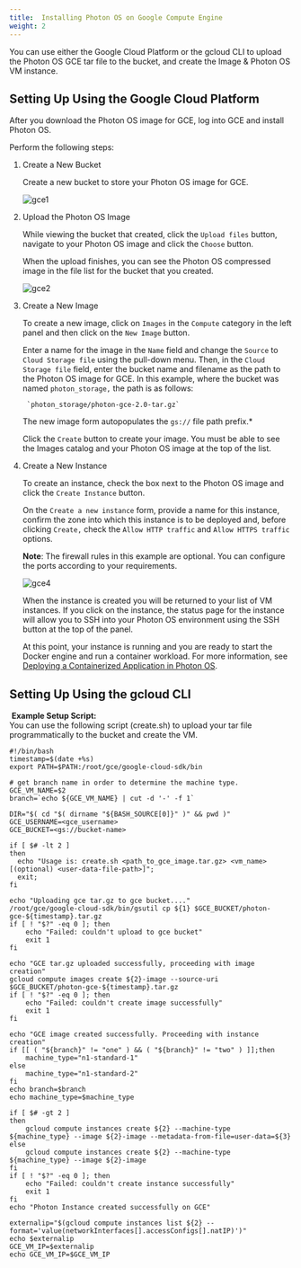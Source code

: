 ```yaml
---
title:  Installing Photon OS on Google Compute Engine
weight: 2
---
```


You can use either the Google Cloud Platform or the gcloud CLI to upload the Photon OS GCE tar file to the bucket, and create the Image & Photon OS VM instance.

## Setting Up Using the Google Cloud Platform

After you download the Photon OS image for GCE, log into GCE and install Photon OS. 

Perform the following steps:

1. Create a New Bucket

    Create a new bucket to store your Photon OS image for GCE.
    
    ![gce1](./installation-guide/images/gce1.jpg)

1. Upload the Photon OS Image

    While viewing the bucket that created, click the `Upload files` button, navigate to your Photon OS image and click the `Choose` button. 
    
    When the upload finishes, you can see the Photon OS compressed image in the file list for the bucket that you created.
    
    ![gce2](./installation-guide/images/gce2.jpg)

1. Create a New Image

    To create a new image, click on `Images` in the `Compute` category in the left panel and then click on the `New Image` button. 
    
    Enter a name for the image in the `Name` field and change the `Source` to `Cloud Storage file` using the pull-down menu. Then, in the `Cloud Storage file` field, enter the bucket name and filename as the path to the Photon OS image for GCE. In this example, where the bucket was named `photon_storage,` the path is as follows:
     
    	`photon_storage/photon-gce-2.0-tar.gz`
    
    The new image form autopopulates the `gs://` file path prefix.*
    
    Click the `Create` button to create your image. You must be able to see the Images catalog and your Photon OS image at the top of the list. 

1. Create a New Instance

    To create an instance, check the box next to the Photon OS image and click the `Create Instance` button. 
    
    On the `Create a new instance` form, provide a name for this instance, confirm the zone into which this instance is to be deployed and, before clicking `Create,` check the `Allow HTTP traffic` and `Allow HTTPS traffic` options. 
    
    **Note**: The firewall rules in this example are optional. You can configure the ports according to your requirements. 
    
    ![gce4](./installation-guide/images/gce4.jpg)
    
    When the instance is created you will be returned to your list of VM instances. If you click on the instance, the status page for the instance will allow you to SSH into your Photon OS environment using the SSH button at the top of the panel. 
    
    At this point, your instance is running and you are ready to start the Docker engine and run a container workload. For more information, see [Deploying a Containerized Application in Photon OS](./installation-guide/deploying-a-containerized-application-in-photon-os/).


## Setting Up Using the gcloud CLI
​
**Example Setup Script:**   
​
You can use the following script (create.sh) to upload your tar file programmatically to the bucket and create the VM.
​
```
#!/bin/bash
timestamp=$(date +%s)
export PATH=$PATH:/root/gce/google-cloud-sdk/bin
​
# get branch name in order to determine the machine type.
GCE_VM_NAME=$2
branch=`echo ${GCE_VM_NAME} | cut -d '-' -f 1`
​
DIR="$( cd "$( dirname "${BASH_SOURCE[0]}" )" && pwd )"
GCE_USERNAME=<gce_username>
GCE_BUCKET=<gs://bucket-name>
​
if [ $# -lt 2 ]
then
  echo "Usage is: create.sh <path_to_gce_image.tar.gz> <vm_name> [(optional) <user-data-file-path>]";
  exit;
fi
​
echo "Uploading gce tar.gz to gce bucket...."
/root/gce/google-cloud-sdk/bin/gsutil cp ${1} $GCE_BUCKET/photon-gce-${timestamp}.tar.gz
if [ ! "$?" -eq 0 ]; then
    echo "Failed: couldn't upload to gce bucket"
    exit 1
fi
​
echo "GCE tar.gz uploaded successfully, proceeding with image creation"
gcloud compute images create ${2}-image --source-uri $GCE_BUCKET/photon-gce-${timestamp}.tar.gz
if [ ! "$?" -eq 0 ]; then
    echo "Failed: couldn't create image successfully"
    exit 1
fi
​
echo "GCE image created successfully. Proceeding with instance creation"
if [[ ( "${branch}" != "one" ) && ( "${branch}" != "two" ) ]];then
    machine_type="n1-standard-1"
else
    machine_type="n1-standard-2"
fi
echo branch=$branch
echo machine_type=$machine_type
​
if [ $# -gt 2 ]
then
    gcloud compute instances create ${2} --machine-type ${machine_type} --image ${2}-image --metadata-from-file=user-data=${3}
else
    gcloud compute instances create ${2} --machine-type ${machine_type} --image ${2}-image
fi
if [ ! "$?" -eq 0 ]; then
    echo "Failed: couldn't create instance successfully"
    exit 1
fi
echo "Photon Instance created successfully on GCE"
​
externalip="$(gcloud compute instances list ${2} --format='value(networkInterfaces[].accessConfigs[].natIP)')"
echo $externalip
GCE_VM_IP=$externalip
echo GCE_VM_IP=$GCE_VM_IP
```   